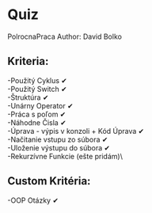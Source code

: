 # Quiz
PolrocnaPraca
Author: David Bolko

## Kriteria:
-Použitý Cyklus ✔\
-Použitý Switch ✔\
-Štruktúra ✔\
-Unárny Operator ✔\
-Práca s poľom ✔\
-Náhodne Čisla ✔\
-Úprava - výpis v konzoli + Kód Úprava ✔\
-Načitanie vstupu zo súbora ✔\
-Uloženie výstupu do súbora ✔\
-Rekurzívne Funkcie (ešte pridám)\

## Custom Kritéria:
-OOP Otázky ✔
